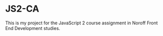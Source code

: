 # JS2-CA
This is my project for the JavaScript 2 course assignment in Noroff Front End Development studies.
